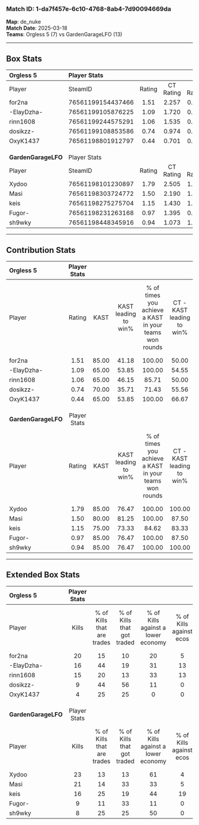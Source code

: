 ### Match ID: 1-da7f457e-6c10-4768-8ab4-7d90094669da  
**Map**: de_nuke  
**Match Date**: 2025-03-18  
**Teams**: Orgless 5 (7) vs GardenGarageLFO (13)  

---  

## Box Stats  

| **Orgless 5**       | Player Stats      |        |           |          |       |       |       |         |        |      |     |
| :- | :- | :-: | :-: | :-: | :-: | :-: | :-: | :-: | :-: | :-: | :-: |
| Player              | SteamID           | Rating | CT Rating | T Rating | KAST  |  ADR  | Kills | Assists | Deaths | K/D  | HS% |
| for2na              | 76561199154437466 |  1.51  |   2.257   |  0.780   | 85.00 | 101.1 |  20   |    7    |   15   | 1.33 | 45  |
| -ElayDzha-          | 76561199105876225 |  1.09  |   1.720   |  0.340   | 65.00 | 67.9  |  16   |    3    |   14   | 1.14 | 50  |
| rinn1608            | 76561199244575291 |  1.06  |   1.535   |  0.476   | 65.00 | 87.6  |  15   |    4    |   16   | 0.94 | 73  |
| dosikzz-            | 76561199108853586 |  0.74  |   0.974   |  0.662   | 70.00 | 60.8  |   9   |    8    |   17   | 0.53 | 77  |
| OxyK1437            | 76561198801912797 |  0.44  |   0.701   |  0.259   | 65.00 | 33.8  |   4   |    4    |   15   | 0.27 | 75  |
|                     |                   |        |           |          |       |       |       |         |        |      |     |
|                     |                   |        |           |          |       |       |       |         |        |      |     |
|                     |                   |        |           |          |       |       |       |         |        |      |     |
| **GardenGarageLFO** | Player Stats      |        |           |          |       |       |       |         |        |      |     |
| Player              | SteamID           | Rating | CT Rating | T Rating | KAST  |  ADR  | Kills | Assists | Deaths | K/D  | HS% |
| Xydoo               | 76561198101230897 |  1.79  |   2.505   |  1.412   | 85.00 | 128.1 |  23   |    5    |   12   | 1.92 | 47  |
| Masi                | 76561198303724772 |  1.50  |   2.190   |  1.222   | 80.00 | 83.2  |  21   |    6    |   13   | 1.62 | 38  |
| keis                | 76561198275275704 |  1.15  |   1.430   |  1.051   | 75.00 | 73.0  |  16   |    3    |   15   | 1.07 | 75  |
| Fugor-              | 76561198231263168 |  0.97  |   1.395   |  0.727   | 85.00 | 59.5  |   9   |    5    |   12   | 0.75 | 66  |
| sh9wky              | 76561198448345916 |  0.94  |   1.073   |  1.030   | 85.00 | 60.0  |   8   |    8    |   12   | 0.67 | 75  |
---  

## Contribution Stats  

| **Orgless 5**       | Player Stats |       |                      |                                                        |                           |                                                             |                          |                                                            |
| :- | :-: | :-: | :-: | :-: | :-: | :-: | :-: | :-: |
| Player              |    Rating    | KAST  | KAST leading to win% | % of times you achieve a KAST in your teams won rounds | CT - KAST leading to win% | CT - % of times you achieve a KAST in your teams won rounds | T - KAST leading to win% | T - % of times you achieve a KAST in your teams won rounds |
| for2na              |     1.51     | 85.00 |        41.18         |                         100.00                         |           50.00           |                           100.00                            |          20.00           |                           100.00                           |
| -ElayDzha-          |     1.09     | 65.00 |        53.85         |                         100.00                         |           54.55           |                           100.00                            |          50.00           |                           100.00                           |
| rinn1608            |     1.06     | 65.00 |        46.15         |                         85.71                          |           50.00           |                            83.33                            |          33.33           |                           100.00                           |
| dosikzz-            |     0.74     | 70.00 |        35.71         |                         71.43                          |           55.56           |                            83.33                            |           0.00           |                            0.00                            |
| OxyK1437            |     0.44     | 65.00 |        53.85         |                         100.00                         |           66.67           |                           100.00                            |          25.00           |                           100.00                           |
|                     |              |       |                      |                                                        |                           |                                                             |                          |                                                            |
|                     |              |       |                      |                                                        |                           |                                                             |                          |                                                            |
|                     |              |       |                      |                                                        |                           |                                                             |                          |                                                            |
| **GardenGarageLFO** | Player Stats |       |                      |                                                        |                           |                                                             |                          |                                                            |
| Player              |    Rating    | KAST  | KAST leading to win% | % of times you achieve a KAST in your teams won rounds | CT - KAST leading to win% | CT - % of times you achieve a KAST in your teams won rounds | T - KAST leading to win% | T - % of times you achieve a KAST in your teams won rounds |
| Xydoo               |     1.79     | 85.00 |        76.47         |                         100.00                         |          100.00           |                           100.00                            |          60.00           |                           100.00                           |
| Masi                |     1.50     | 80.00 |        81.25         |                         100.00                         |           87.50           |                           100.00                            |          75.00           |                           100.00                           |
| keis                |     1.15     | 75.00 |        73.33         |                         84.62                          |           83.33           |                            71.43                            |          66.67           |                           100.00                           |
| Fugor-              |     0.97     | 85.00 |        76.47         |                         100.00                         |           87.50           |                           100.00                            |          66.67           |                           100.00                           |
| sh9wky              |     0.94     | 85.00 |        76.47         |                         100.00                         |          100.00           |                           100.00                            |          60.00           |                           100.00                           |
---  

## Extended Box Stats  

| **Orgless 5**       | Player Stats |                            |                            |                                    |                         |                              |                                 |        |                             |                                     |                          |                               |                            |
| :- | :-: | :-: | :-: | :-: | :-: | :-: | :-: | :-: | :-: | :-: | :-: | :-: | :-: |
| Player              |    Kills     | % of Kills that are trades | % of Kills that got traded | % of Kills against a lower economy | % of Kills against ecos | % of Kills that are flawless | % of Kills that are close duels | Deaths | % of Deaths that get traded | % of Deaths against a lower economy | % of Deaths against ecos | % of Deaths that are flawless | % of Deaths that are close |
| for2na              |      20      |             15             |             10             |                 20                 |            5            |              65              |               10                |   15   |             40              |                 13                  |            0             |              87               |             0              |
| -ElayDzha-          |      16      |             44             |             19             |                 31                 |           13            |              69              |               13                |   14   |             21              |                  0                  |            0             |              79               |             7              |
| rinn1608            |      15      |             20             |             13             |                 33                 |           13            |              67              |               13                |   16   |             13              |                  6                  |            0             |              56               |             13             |
| dosikzz-            |      9       |             44             |             56             |                 11                 |            0            |              56              |               22                |   17   |             24              |                 12                  |            0             |              47               |             12             |
| OxyK1437            |      4       |             25             |             25             |                 0                  |            0            |              50              |               25                |   15   |             20              |                  7                  |            7             |              60               |             7              |
|                     |              |                            |                            |                                    |                         |                              |                                 |        |                             |                                     |                          |                               |                            |
|                     |              |                            |                            |                                    |                         |                              |                                 |        |                             |                                     |                          |                               |                            |
|                     |              |                            |                            |                                    |                         |                              |                                 |        |                             |                                     |                          |                               |                            |
| **GardenGarageLFO** | Player Stats |                            |                            |                                    |                         |                              |                                 |        |                             |                                     |                          |                               |                            |
| Player              |    Kills     | % of Kills that are trades | % of Kills that got traded | % of Kills against a lower economy | % of Kills against ecos | % of Kills that are flawless | % of Kills that are close duels | Deaths | % of Deaths that get traded | % of Deaths against a lower economy | % of Deaths against ecos | % of Deaths that are flawless | % of Deaths that are close |
| Xydoo               |      23      |             13             |             13             |                 61                 |            4            |              70              |                4                |   12   |             17              |                 25                  |            0             |              58               |             8              |
| Masi                |      21      |             14             |             33             |                 33                 |            5            |              67              |                5                |   13   |             31              |                 38                  |            0             |              54               |             15             |
| keis                |      16      |             25             |             19             |                 44                 |           19            |              50              |                6                |   15   |             13              |                 33                  |            0             |              93               |             0              |
| Fugor-              |      9       |             11             |             33             |                 11                 |            0            |              67              |               22                |   12   |              8              |                 50                  |            0             |              58               |             17             |
| sh9wky              |      8       |             25             |             25             |                 50                 |            0            |              75              |               13                |   12   |             33              |                 33                  |            0             |              50               |             33             |
